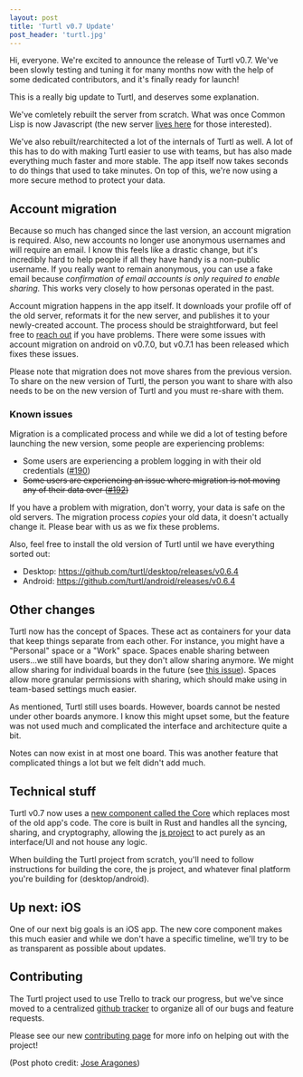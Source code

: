 ```yaml
---
layout: post
title: 'Turtl v0.7 Update'
post_header: 'turtl.jpg'
---
```


Hi, everyone. We're excited to announce the release of Turtl v0.7. We've been
slowly testing and tuning it for many months now with the help of some dedicated
contributors, and it's finally ready for launch!

This is a really big update to Turtl, and deserves some explanation.

We've comletely rebuilt the server from scratch. What was once Common Lisp is
now Javascript (the new server [lives here](https://github.com/turtl/server) for
those interested).

We've also rebuilt/rearchitected a lot of the internals of Turtl as well. A lot
of this has to do with making Turtl easier to use with teams, but has also made
everything much faster and more stable. The app itself now takes seconds to do
things that used to take minutes. On top of this, we're now using a more secure
method to protect your data.

## Account migration

Because so much has changed since the last version, an account migration is
required. Also, new accounts no longer use anonymous usernames and will require
an email. I know this feels like a drastic change, but it's incredibly hard to
help people if all they have handy is a non-public username. If you really want
to remain anonymous, you can use a fake email because _confirmation of email
accounts is only required to enable sharing._ This works very closely to how
personas operated in the past.

Account migration happens in the app itself. It downloads your profile off of
the old server, reformats it for the new server, and publishes it to your
newly-created account. The process should be straightforward, but feel free to
[reach out](/contact) if you have problems. There were some issues with account
migration on android on v0.7.0, but v0.7.1 has been released which fixes these
issues.

Please note that migration does not move shares from the previous version. To
share on the new version of Turtl, the person you want to share with also needs
to be on the new version of Turtl and you must re-share with them.

### Known issues

Migration is a complicated process and while we did a lot of testing before
launching the new version, some people are experiencing problems:

- Some users are experiencing a problem logging in with their old credentials
([#190](https://github.com/turtl/tracker/issues/190))
- ~~Some users are experiencing an issue where migration is not moving any of
their data over ([#192](https://github.com/turtl/tracker/issues/192))~~

If you have a problem with migration, don't worry, your data is safe on the old
servers. The migration process *copies* your old data, it doesn't actually
change it. Please bear with us as we fix these problems.

Also, feel free to install the old version of Turtl until we have everything
sorted out:

- Desktop: <https://github.com/turtl/desktop/releases/v0.6.4>
- Android: <https://github.com/turtl/android/releases/v0.6.4>

## Other changes

Turtl now has the concept of Spaces. These act as containers for your data that
keep things separate from each other. For instance, you might have a "Personal"
space or a "Work" space. Spaces enable sharing between users...we still have
boards, but they don't allow sharing anymore. We might allow sharing for
individual boards in the future (see [this issue](https://github.com/turtl/tracker/issues/185)).
Spaces allow more granular permissions with sharing, which should make using in
team-based settings much easier.

As mentioned, Turtl still uses boards. However, boards cannot be nested under
other boards anymore. I know this might upset some, but the feature was not
used much and complicated the interface and architecture quite a bit.

Notes can now exist in at most one board. This was another feature that
complicated things a lot but we felt didn't add much.

## Technical stuff

Turtl v0.7 now uses a [new component called the Core](https://github.com/turtl/core-rs)
which replaces most of the old app's code. The core is built in Rust and handles
all the syncing, sharing, and cryptography, allowing the [js project](https://github.com/turtl/js)
to act purely as an interface/UI and not house any logic.

When building the Turtl project from scratch, you'll need to follow instructions
for building the core, the js project, and whatever final platform you're
building for (desktop/android).

## Up next: iOS

One of our next big goals is an iOS app. The new core component makes this much
easier and while we don't have a specific timeline, we'll try to be as
transparent as possible about updates.

## Contributing

The Turtl project used to use Trello to track our progress, but we've since
moved to a centralized [github tracker](https://github.com/turtl/tracker) to
organize all of our bugs and feature requests.

Please see our new [contributing page](/contributing) for more info on helping
out with the project!

<credit>(Post photo credit: <a target="_blank" href="https://www.pexels.com/photo/tortoise-on-rock-914794/">Jose Aragones</a>)</credit>

